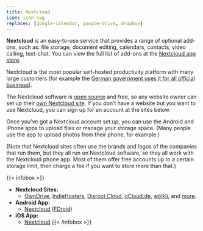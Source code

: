 ```yaml
---
title: Nextcloud
icon: icon.svg
replaces: [google-calendar, google-drive, dropbox]
---
```


**Nextcloud** is an easy-to-use service that provides a range of optional add-ons, such as: file storage, document editing, calendars, contacts, video calling, text-chat. You can view the full list of add-ons at the [Nextcloud app store](https://apps.nextcloud.com/).

Nextcloud is the most popular self-hosted productivity platform with many large customers (for example the [German government uses it for all official business](https://fossbytes.com/german-government-open-source-cloud-nextcloud/)).

The Nextcloud software is [open source](https://web.archive.org/web/20180904102804/https://switching.social/what-is-open-source-software/) and free, so any website owner can set up their [own Nextcloud site](https://nextcloud.com/). If you don’t have a website but you want to use Nextcloud, you can sign up for an account at the sites below.

Once you’ve got a Nextcloud account set up, you can use the Android and iPhone apps to upload files or manage your storage space. (Many people use the app to upload photos from their phone, for example.)

(Note that Nextcloud sites often use the brands and logos of the companies that run them, but they all run on Nextcloud software, so they all work with the Nextcloud phone app. Most of them offer free accounts up to a certain storage limit, then charge a fee if you want to store more than that.)

{{< infobox >}}
- **Nextcloud Sites:**
    - [OwnDrive](https://owndrive.com/), [IndieHosters](https://indie.host/en/), [Disroot Cloud](https://disroot.org/en/services/nextcloud), [oCloud.de](https://ocloud.de/product/nextcloud.html), [wölkli](https://woelkli.com/en), and [more](https://nextcloud.com/signup/).
- **Android App:**
    - [Nextcloud](https://play.google.com/store/apps/details?id=com.nextcloud.client) ([FDroid](https://f-droid.org/packages/com.nextcloud.client/))
- **iOS App:**
    - [Nextcloud](https://apps.apple.com/app/nextcloud/id1125420102)
{{< /infobox >}}

